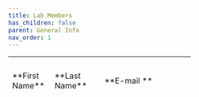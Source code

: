 ```yaml
---
title: Lab Members
has_children: false
parent: General Info
nav_order: 1
---
```


<table style="width:73.09%;height:122px;" border="0">

<tbody>

<tr>

<td>**First Name** </td>

<td>**Last Name**</td>

<td>**E-mail **</td>

<td>**Phone (work)**</td>

<td>**Phone (cell)  

**</td>

<td>**Role**</td>

</tr>

<tr>

<td>Gregory </td>

<td>Cogan </td>

<td>gregory.cogan@duke.edu</td>

<td>919-684-9493 </td>

<td>202-812-3222</td>

<td>PI</td>

</tr>

<tr>

<td>Zac</td>

<td>Spalding </td>

<td>zac.spalding@duke.edu</td>

<td>   
</td>

<td>   
</td>

<td>PhD Student</td>

</tr>

<tr>

<td>Kumar </td>

<td>Duraivel </td>

<td>suseendrakumar.duraivel@duke.edu </td>

<td> </td>

<td>734-925-5020 </td>

<td>PhD Student</td>

</tr>

<tr>

<td>Kassie</td>

<td>Hamilton</td>

<td>kassandra.hamilton@duke.edu</td>

<td> </td>

<td>   
</td>

<td>Undergrad Volunteer</td>

</tr>

<tr>

<td>Alice</td>

<td>Lyu</td>

<td>yixuan.lyu@duke.edu  
</td>

<td> </td>

<td> </td>

<td>Undergrad Volunteer</td>

</tr>

<tr>

<td>Brooke </td>

<td>Sevchik</td>

<td>brooke.sevchik@duke.edu  
</td>

<td> </td>

<td> </td>

<td>

Undergrad Volunteer

</td>

</tr>

<tr>

<td>Palee</td>

<td>Abeyta</td>

<td>palee.abeyta@duke.edu </td>

<td>919-681-7601  </td>

<td>919-457-7477</td>

<td>CRS, Sr.</td>

</tr>

<tr>

<td>Aaron</td>

<td>Earle-Richardson</td>

<td>aaron.earlerichardson@duke.edu  
</td>

<td> </td>

<td> </td>

<td>Research Tech II</td>

</tr>

</tbody>

</table>
